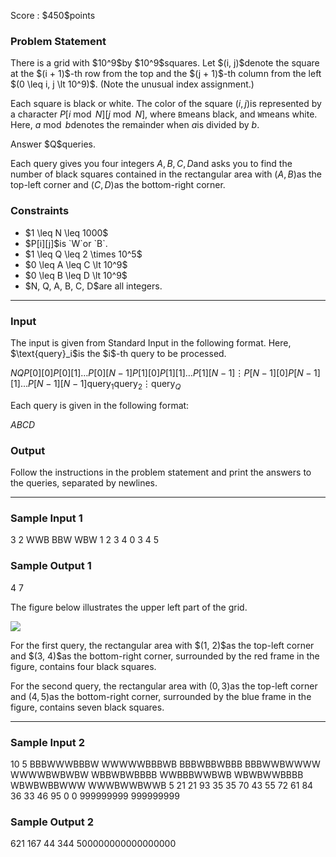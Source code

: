 
<div>

<span>

<span>

<p>
Score : $450$points
</p>

<div>

<section>

### **Problem Statement**

<p>
There is a grid with $10^9$by $10^9$squares. Let $(i, j)$denote the square at the $(i + 1)$-th row from the top and the $(j + 1)$-th column from the left $(0 \leq i, j \lt 10^9)$. (Note the unusual index assignment.)

Each square is black or white. The color of the square $(i, j)$is represented by a character $P[i \bmod N][j \bmod N]$, where `B`means black, and `W`means white. Here, $a \bmod b$denotes the remainder when $a$is divided by $b$.
</p>

<p>
Answer $Q$queries.

Each query gives you four integers $A, B, C, D$and asks you to find the number of black squares contained in the rectangular area with $(A, B)$as the top-left corner and $(C, D)$as the bottom-right corner.
</p>

</section>

</div>

<div>

<section>

### **Constraints**

<ul>

<li>
$1 \leq N \leq 1000$
</li>

<li>
$P[i][j]$is `W`or `B`.
</li>

<li>
$1 \leq Q \leq 2 \times 10^5$
</li>

<li>
$0 \leq A \leq C \lt 10^9$
</li>

<li>
$0 \leq B \leq D \lt 10^9$
</li>

<li>
$N, Q, A, B, C, D$are all integers.
</li>

</ul>

</section>

</div>

---

<div>

<div>

<section>

### **Input**

<p>
The input is given from Standard Input in the following format. Here, $\text{query}_i$is the $i$-th query to be processed.
</p>

<div>

$N$$Q$$P[0][0]P[0][1]\dots P[0][N-1]$$P[1][0]P[1][1]\dots P[1][N-1]$$\vdots$$P[N-1][0]P[N-1][1]\dots P[N-1][N-1]$$\text{query}_1$$\text{query}_2$$\vdots$$\text{query}_Q$
</div>

<p>
Each query is given in the following format:
</p>

<div>

$A$$B$$C$$D$
</div>

</section>

</div>

<div>

<section>

### **Output**

<p>
Follow the instructions in the problem statement and print the answers to the queries, separated by newlines.
</p>

</section>

</div>

</div>

---

<div>

<section>

### **Sample Input 1**

<div>

3 2
WWB
BBW
WBW
1 2 3 4
0 3 4 5

</div>

</section>

</div>

<div>

<section>

### **Sample Output 1**

<div>

4
7

</div>

<p>
The figure below illustrates the upper left part of the grid.
</p>

<p>

<img src="https://img.atcoder.jp/abc331/2c3ff3c4018817a0839f1fbe0e7c431d.jpg">

</img>

</p>

<p>
For the first query, the rectangular area with $(1, 2)$as the top-left corner and $(3, 4)$as the bottom-right corner, surrounded by the red frame in the figure, contains four black squares.

For the second query, the rectangular area with $(0, 3)$as the top-left corner and $(4, 5)$as the bottom-right corner, surrounded by the blue frame in the figure, contains seven black squares.
</p>

</section>

</div>

---

<div>

<section>

### **Sample Input 2**

<div>

10 5
BBBWWWBBBW
WWWWWBBBWB
BBBWBBWBBB
BBBWWBWWWW
WWWWBWBWBW
WBBWBWBBBB
WWBBBWWBWB
WBWBWWBBBB
WBWBWBBWWW
WWWBWWBWWB
5 21 21 93
35 35 70 43
55 72 61 84
36 33 46 95
0 0 999999999 999999999

</div>

</section>

</div>

<div>

<section>

### **Sample Output 2**

<div>

621
167
44
344
500000000000000000

</div>

</section>

</div>

</span>

</span>

</div>
